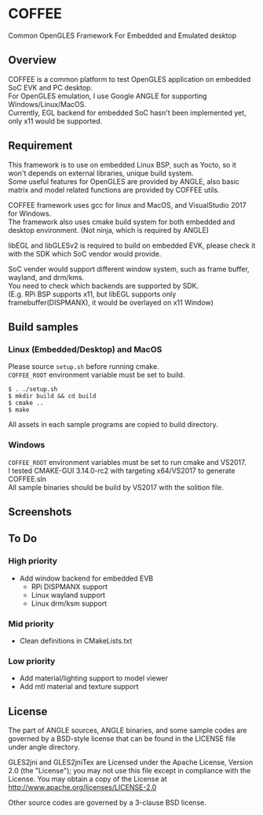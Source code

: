 # COFFEE
Common OpenGLES Framework For Embedded and Emulated desktop

## Overview

COFFEE is a common platform to test OpenGLES application on embedded SoC EVK and PC desktop.  
For OpenGLES emulation, I use Google ANGLE for supporting Windows/Linux/MacOS.  
Currently, EGL backend for embedded SoC hasn't been implemented yet, only x11 would be supported.

## Requirement
This framework is to use on embedded Linux BSP, such as Yocto, so it won't depends on external libraries, unique build system.  
Some useful features for OpenGLES are provided by ANGLE, also basic matrix and model related functions are provided by COFFEE utils.  

COFFEE framework uses gcc for linux and MacOS, and VisualStudio 2017 for Windows.  
The framework also uses cmake build system for both embedded and desktop environment. (Not ninja, which is required by ANGLE)

libEGL and libGLESv2 is required to build on embedded EVK, please check it with the SDK which SoC vendor would provide.

SoC vender would support different window system, such as frame buffer, wayland, and drm/kms.  
You need to check which backends are supported by SDK.  
(E.g. RPi BSP supports x11, but libEGL supports only framebuffer(DISPMANX), it would be overlayed on x11 Window)

## Build samples

### Linux (Embedded/Desktop) and MacOS

Please source `setup.sh` before running cmake.  
`COFFEE_ROOT` environment variable must be set to build.

```
$ . ./setup.sh
$ mkdir build && cd build
$ cmake ..
$ make
```
All assets in each sample programs are copied to build directory.

### Windows

`COFFEE_ROOT` environment variables must be set to run cmake and VS2017.  
I tested CMAKE-GUI 3.14.0-rc2 with targeting x64/VS2017 to generate COFFEE.sln  
All sample binaries should be build by VS2017 with the solition file.

## Screenshots

## To Do

### High priority
- Add window backend for embedded EVB
  - RPi DISPMANX support
  - Linux wayland support
  - Linux drm/ksm support

### Mid priority
- Clean definitions in CMakeLists.txt

### Low priority
- Add material/lighting support to model viewer
- Add mtl material and texture support 

## License

The part of ANGLE sources, ANGLE binaries, and some sample codes are governed by a BSD-style license that can be found in the LICENSE file under angle directory.

GLES2jni and GLES2jniTex are Licensed under the Apache License, Version 2.0 (the "License"); you may not use this file except in compliance with the License.
You may obtain a copy of the License at
http://www.apache.org/licenses/LICENSE-2.0

Other source codes are governed by a 3-clause BSD license.
